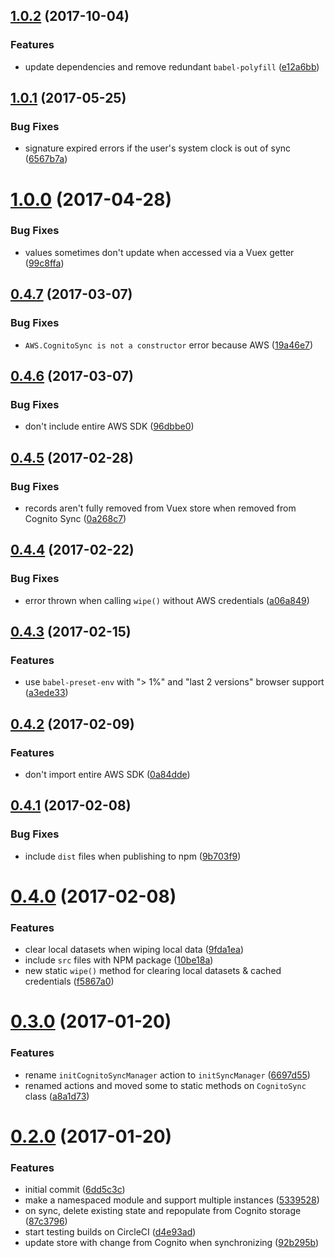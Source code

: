 <a name="1.0.2"></a>
## [1.0.2](https://github.com/LightmakerCanada/vuex-cognito-sync/compare/1.0.1...1.0.2) (2017-10-04)


### Features

* update dependencies and remove redundant `babel-polyfill` ([e12a6bb](https://github.com/LightmakerCanada/vuex-cognito-sync/commit/e12a6bb))



<a name="1.0.1"></a>
## [1.0.1](https://github.com/LightmakerCanada/vuex-cognito-sync/compare/v1.0.0...1.0.1) (2017-05-25)


### Bug Fixes

* signature expired errors if the user's system clock is out of sync ([6567b7a](https://github.com/LightmakerCanada/vuex-cognito-sync/commit/6567b7a))



<a name="1.0.0"></a>
# [1.0.0](https://github.com/LightmakerCanada/vuex-cognito-sync/compare/v0.4.7...v1.0.0) (2017-04-28)


### Bug Fixes

* values sometimes don't update when accessed via a Vuex getter ([99c8ffa](https://github.com/LightmakerCanada/vuex-cognito-sync/commit/99c8ffa))



<a name="0.4.7"></a>
## [0.4.7](https://github.com/LightmakerCanada/vuex-cognito-sync/compare/v0.4.6...v0.4.7) (2017-03-07)


### Bug Fixes

* `AWS.CognitoSync is not a constructor` error because AWS ([19a46e7](https://github.com/LightmakerCanada/vuex-cognito-sync/commit/19a46e7))



<a name="0.4.6"></a>
## [0.4.6](https://github.com/LightmakerCanada/vuex-cognito-sync/compare/v0.4.5...v0.4.6) (2017-03-07)


### Bug Fixes

* don't include entire AWS SDK ([96dbbe0](https://github.com/LightmakerCanada/vuex-cognito-sync/commit/96dbbe0))



<a name="0.4.5"></a>
## [0.4.5](https://github.com/LightmakerCanada/vuex-cognito-sync/compare/v0.4.4...v0.4.5) (2017-02-28)


### Bug Fixes

* records aren't fully removed from Vuex store when removed from Cognito Sync ([0a268c7](https://github.com/LightmakerCanada/vuex-cognito-sync/commit/0a268c7))



<a name="0.4.4"></a>
## [0.4.4](https://github.com/LightmakerCanada/vuex-cognito-sync/compare/v0.4.3...v0.4.4) (2017-02-22)


### Bug Fixes

* error thrown when calling `wipe()` without AWS credentials ([a06a849](https://github.com/LightmakerCanada/vuex-cognito-sync/commit/a06a849))



<a name="0.4.3"></a>
## [0.4.3](https://github.com/LightmakerCanada/vuex-cognito-sync/compare/v0.4.2...v0.4.3) (2017-02-15)


### Features

* use `babel-preset-env` with "> 1%" and "last 2 versions" browser support ([a3ede33](https://github.com/LightmakerCanada/vuex-cognito-sync/commit/a3ede33))



<a name="0.4.2"></a>
## [0.4.2](https://github.com/LightmakerCanada/vuex-cognito-sync/compare/v0.4.1...v0.4.2) (2017-02-09)


### Features

* don't import entire AWS SDK ([0a84dde](https://github.com/LightmakerCanada/vuex-cognito-sync/commit/0a84dde))



<a name="0.4.1"></a>
## [0.4.1](https://github.com/LightmakerCanada/vuex-cognito-sync/compare/v0.4.0...v0.4.1) (2017-02-08)


### Bug Fixes

* include `dist` files when publishing to npm ([9b703f9](https://github.com/LightmakerCanada/vuex-cognito-sync/commit/9b703f9))



<a name="0.4.0"></a>
# [0.4.0](https://github.com/LightmakerCanada/vuex-cognito-sync/compare/v0.3.0...v0.4.0) (2017-02-08)


### Features

* clear local datasets when wiping local data ([9fda1ea](https://github.com/LightmakerCanada/vuex-cognito-sync/commit/9fda1ea))
* include `src` files with NPM package ([10be18a](https://github.com/LightmakerCanada/vuex-cognito-sync/commit/10be18a))
* new static `wipe()` method for clearing local datasets & cached credentials ([f5867a0](https://github.com/LightmakerCanada/vuex-cognito-sync/commit/f5867a0))



<a name="0.3.0"></a>
# [0.3.0](https://github.com/LightmakerCanada/vuex-cognito-sync/compare/v0.2.0...v0.3.0) (2017-01-20)


### Features

* rename `initCognitoSyncManager` action to `initSyncManager` ([6697d55](https://github.com/LightmakerCanada/vuex-cognito-sync/commit/6697d55))
* renamed actions and moved some to static methods on `CognitoSync` class ([a8a1d73](https://github.com/LightmakerCanada/vuex-cognito-sync/commit/a8a1d73))



<a name="0.2.0"></a>
# [0.2.0](https://github.com/LightmakerCanada/vuex-cognito-sync/compare/6dd5c3c...v0.2.0) (2017-01-20)


### Features

* initial commit ([6dd5c3c](https://github.com/LightmakerCanada/vuex-cognito-sync/commit/6dd5c3c))
* make a namespaced module and support multiple instances ([5339528](https://github.com/LightmakerCanada/vuex-cognito-sync/commit/5339528))
* on sync, delete existing state and repopulate from Cognito storage ([87c3796](https://github.com/LightmakerCanada/vuex-cognito-sync/commit/87c3796))
* start testing builds on CircleCI ([d4e93ad](https://github.com/LightmakerCanada/vuex-cognito-sync/commit/d4e93ad))
* update store with change from Cognito when synchronizing ([92b295b](https://github.com/LightmakerCanada/vuex-cognito-sync/commit/92b295b))



